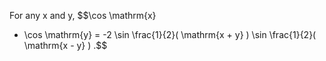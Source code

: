 For any x and y, $$\cos \mathrm{x} 
- \cos \mathrm{y} 
= -2 \sin \frac{1}{2}( \mathrm{x + y} ) \sin \frac{1}{2}( \mathrm{x - y} ) .$$
